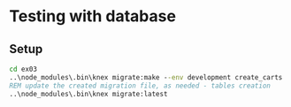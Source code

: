# Testing with database

## Setup

```bat
cd ex03
..\node_modules\.bin\knex migrate:make --env development create_carts
REM update the created migration file, as needed - tables creation
..\node_modules\.bin\knex migrate:latest
```